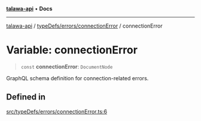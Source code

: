 [**talawa-api**](../../../../README.md) • **Docs**

***

[talawa-api](../../../../modules.md) / [typeDefs/errors/connectionError](../README.md) / connectionError

# Variable: connectionError

> `const` **connectionError**: `DocumentNode`

GraphQL schema definition for connection-related errors.

## Defined in

[src/typeDefs/errors/connectionError.ts:6](https://github.com/PalisadoesFoundation/talawa-api/blob/3bacbf38707ebd3e3e5f1bc5b4cc7aa3b2adc169/src/typeDefs/errors/connectionError.ts#L6)
